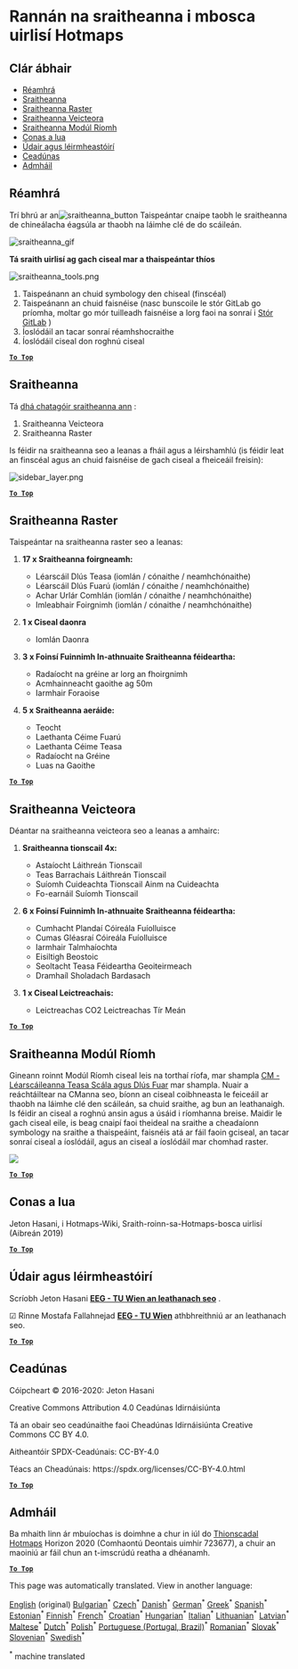 <h1><a class="anchor" id="layers-section-in-the-hotmaps-toolbox" href="#layers-section-in-the-hotmaps-toolbox"><i class="fa fa-link"></i></a>Rannán na sraitheanna i mbosca uirlisí Hotmaps</h1><h2><a class="anchor" id="table-of-contents" href="#table-of-contents"><i class="fa fa-link"></i></a> Clár ábhair</h2><ul><li> <a href="#introduction">Réamhrá</a></li><li> <a href="#layers">Sraitheanna</a></li><li> <a href="#raster-layers">Sraitheanna Raster</a></li><li> <a href="#vector-layers">Sraitheanna Veicteora</a></li><li> <a href="#calculation-module-layers">Sraitheanna Modúl Ríomh</a></li><li> <a href="#how-to-cite">Conas a lua</a></li><li> <a href="#authors-and-reviewers">Údair agus léirmheastóirí</a></li><li> <a href="#license">Ceadúnas</a></li><li> <a href="#acknowledgement">Admháil</a></li></ul><h2><a class="anchor" id="introduction" href="#introduction"><i class="fa fa-link"></i></a> Réamhrá</h2><p> Trí bhrú ar an<img alt="sraitheanna_button" src="../images/general_tool_functionalities_and_structure/layers_button.PNG"/> Taispeántar cnaipe taobh le sraitheanna de chineálacha éagsúla ar thaobh na láimhe clé de do scáileán.</p><p><img alt="sraitheanna_gif" src="../images/general_tool_functionalities_and_structure/layers.gif"/></p><p> <strong>Tá sraith uirlisí ag gach ciseal mar a thaispeántar thíos</strong></p><p><img alt="sraitheanna_tools.png" src="../images/general_tool_functionalities_and_structure/layers_tools.png"/></p><ol><li> Taispeánann an chuid symbology den chiseal (finscéal)</li><li> Taispeánann an chuid faisnéise (nasc bunscoile le stór GitLab go príomha, moltar go mór tuilleadh faisnéise a lorg faoi na sonraí i <a href="https://gitlab.com/hotmaps">Stór GitLab</a> )</li><li> Íoslódáil an tacar sonraí réamhshocraithe</li><li> Íoslódáil ciseal don roghnú ciseal</li></ol><p> <a href="#table-of-contents"><strong><code>To Top</code></strong></a></p><h2><a class="anchor" id="layers" href="#layers"><i class="fa fa-link"></i></a> Sraitheanna</h2><p> Tá <a href="https://www.gislounge.com/geodatabases-explored-vector-and-raster-data">dhá chatagóir sraitheanna ann</a> :</p><ol><li> Sraitheanna Veicteora</li><li> Sraitheanna Raster</li></ol><p> Is féidir na sraitheanna seo a leanas a fháil agus a léirshamhlú (is féidir leat an finscéal agus an chuid faisnéise de gach ciseal a fheiceáil freisin):</p><p><img alt="sidebar_layer.png" src="../images/general_tool_functionalities_and_structure/all_layers.png"/></p><p> <a href="#table-of-contents"><strong><code>To Top</code></strong></a></p><h2><a class="anchor" id="raster-layers" href="#raster-layers"><i class="fa fa-link"></i></a> Sraitheanna Raster</h2><p> Taispeántar na sraitheanna raster seo a leanas:</p><ol><li><p> <strong>17 x Sraitheanna foirgneamh:</strong></p><ul><li> Léarscáil Dlús Teasa (iomlán / cónaithe / neamhchónaithe)</li><li> Léarscáil Dlús Fuarú (iomlán / cónaithe / neamhchónaithe)</li><li> Achar Urlár Comhlán (iomlán / cónaithe / neamhchónaithe)</li><li> Imleabhair Foirgnimh (iomlán / cónaithe / neamhchónaithe)</li></ul></li><li><p> <strong>1 x Ciseal daonra</strong></p><ul><li> Iomlán Daonra</li></ul></li><li><p> <strong>3 x Foinsí Fuinnimh In-athnuaite Sraitheanna féideartha:</strong></p><ul><li> Radaíocht na gréine ar lorg an fhoirgnimh</li><li> Acmhainneacht gaoithe ag 50m</li><li> Iarmhair Foraoise</li></ul></li><li><p> <strong>5 x Sraitheanna aeráide:</strong></p><ul><li> Teocht</li><li> Laethanta Céime Fuarú</li><li> Laethanta Céime Teasa</li><li> Radaíocht na Gréine</li><li> Luas na Gaoithe</li></ul></li></ol><p> <a href="#table-of-contents"><strong><code>To Top</code></strong></a></p><h2><a class="anchor" id="vector-layers" href="#vector-layers"><i class="fa fa-link"></i></a> Sraitheanna Veicteora</h2><p> Déantar na sraitheanna veicteora seo a leanas a amhairc:</p><ol><li><p> <strong>Sraitheanna tionscail 4x:</strong></p><ul><li> Astaíocht Láithreán Tionscail</li><li> Teas Barrachais Láithreán Tionscail</li><li> Suíomh Cuideachta Tionscail Ainm na Cuideachta</li><li> Fo-earnáil Suíomh Tionscail</li></ul></li><li><p> <strong>6 x Foinsí Fuinnimh In-athnuaite Sraitheanna féideartha:</strong></p><ul><li> Cumhacht Plandaí Cóireála Fuíolluisce</li><li> Cumas Gléasraí Cóireála Fuíolluisce</li><li> Iarmhair Talmhaíochta</li><li> Eisiltigh Beostoic</li><li> Seoltacht Teasa Féideartha Geoiteirmeach</li><li> Dramhaíl Sholadach Bardasach</li></ul></li><li><p> <strong>1 x Ciseal Leictreachais:</strong></p><ul><li> Leictreachas CO2 Leictreachas Tír Meán</li></ul></li></ol><p> <a href="#table-of-contents"><strong><code>To Top</code></strong></a></p><h2><a class="anchor" id="calculation-module-layers" href="#calculation-module-layers"><i class="fa fa-link"></i></a> Sraitheanna Modúl Ríomh</h2><p> Gineann roinnt Modúl Ríomh ciseal leis na torthaí ríofa, mar shampla <a href="/en/CM-Scale-heat-and-cool-density-maps">CM - Léarscáileanna Teasa Scála agus Dlús Fuar</a> mar shampla. Nuair a reáchtáiltear na CManna seo, bíonn an ciseal coibhneasta le feiceáil ar thaobh na láimhe clé den scáileán, sa chuid sraithe, ag bun an leathanaigh. Is féidir an ciseal a roghnú ansin agus a úsáid i ríomhanna breise. Maidir le gach ciseal eile, is beag cnaipí faoi theideal na sraithe a cheadaíonn symbology na sraithe a thaispeáint, faisnéis atá ar fáil faoin gciseal, an tacar sonraí ciseal a íoslódáil, agus an ciseal a íoslódáil mar chomhad raster.</p><img src="/en/Layers-section-in-the-Hotmaps-toolbox/CM-Layer.JPG"/><p> <a href="#table-of-contents"><strong><code>To Top</code></strong></a></p><h2><a class="anchor" id="how-to-cite" href="#how-to-cite"><i class="fa fa-link"></i></a> Conas a lua</h2><p> Jeton Hasani, i Hotmaps-Wiki, Sraith-roinn-sa-Hotmaps-bosca uirlisí (Aibreán 2019)</p><p> <a href="#table-of-contents"><strong><code>To Top</code></strong></a></p><h2><a class="anchor" id="authors-and-reviewers" href="#authors-and-reviewers"><i class="fa fa-link"></i></a> Údair agus léirmheastóirí</h2><p> Scríobh Jeton Hasani <strong><a href="https://eeg.tuwien.ac.at/">EEG - TU Wien an leathanach seo</a></strong> .</p><p> ☑ Rinne Mostafa Fallahnejad <strong><a href="https://eeg.tuwien.ac.at/">EEG - TU Wien</a></strong> athbhreithniú ar an leathanach seo.</p><p> <a href="#table-of-contents"><strong><code>To Top</code></strong></a></p><h2><a class="anchor" id="license" href="#license"><i class="fa fa-link"></i></a> Ceadúnas</h2><p> Cóipcheart © 2016-2020: Jeton Hasani</p><p> Creative Commons Attribution 4.0 Ceadúnas Idirnáisiúnta</p><p> Tá an obair seo ceadúnaithe faoi Cheadúnas Idirnáisiúnta Creative Commons CC BY 4.0.</p><p> Aitheantóir SPDX-Ceadúnais: CC-BY-4.0</p><p> Téacs an Cheadúnais: https://spdx.org/licenses/CC-BY-4.0.html</p><p> <a href="#table-of-contents"><strong><code>To Top</code></strong></a></p><h2><a class="anchor" id="acknowledgement" href="#acknowledgement"><i class="fa fa-link"></i></a> Admháil</h2><p> Ba mhaith linn ár mbuíochas is doimhne a chur in iúl do <a href="https://www.hotmaps-project.eu">Thionscadal Hotmaps</a> Horizon 2020 (Comhaontú Deontais uimhir 723677), a chuir an maoiniú ar fáil chun an t-imscrúdú reatha a dhéanamh.</p><p> <a href="#table-of-contents"><strong><code>To Top</code></strong></a></p>
<!--- THIS IS A SUPER UNIQUE IDENTIFIER -->

This page was automatically translated. View in another language:

[English](../en/Layers-section-in-the-Hotmaps-toolbox) (original) [Bulgarian](../bg/Layers-section-in-the-Hotmaps-toolbox)<sup>\*</sup> [Czech](../cs/Layers-section-in-the-Hotmaps-toolbox)<sup>\*</sup> [Danish](../da/Layers-section-in-the-Hotmaps-toolbox)<sup>\*</sup> [German](../de/Layers-section-in-the-Hotmaps-toolbox)<sup>\*</sup> [Greek](../el/Layers-section-in-the-Hotmaps-toolbox)<sup>\*</sup> [Spanish](../es/Layers-section-in-the-Hotmaps-toolbox)<sup>\*</sup> [Estonian](../et/Layers-section-in-the-Hotmaps-toolbox)<sup>\*</sup> [Finnish](../fi/Layers-section-in-the-Hotmaps-toolbox)<sup>\*</sup> [French](../fr/Layers-section-in-the-Hotmaps-toolbox)<sup>\*</sup>  [Croatian](../hr/Layers-section-in-the-Hotmaps-toolbox)<sup>\*</sup> [Hungarian](../hu/Layers-section-in-the-Hotmaps-toolbox)<sup>\*</sup> [Italian](../it/Layers-section-in-the-Hotmaps-toolbox)<sup>\*</sup> [Lithuanian](../lt/Layers-section-in-the-Hotmaps-toolbox)<sup>\*</sup> [Latvian](../lv/Layers-section-in-the-Hotmaps-toolbox)<sup>\*</sup> [Maltese](../mt/Layers-section-in-the-Hotmaps-toolbox)<sup>\*</sup> [Dutch](../nl/Layers-section-in-the-Hotmaps-toolbox)<sup>\*</sup> [Polish](../pl/Layers-section-in-the-Hotmaps-toolbox)<sup>\*</sup> [Portuguese (Portugal, Brazil)](../pt/Layers-section-in-the-Hotmaps-toolbox)<sup>\*</sup> [Romanian](../ro/Layers-section-in-the-Hotmaps-toolbox)<sup>\*</sup> [Slovak](../sk/Layers-section-in-the-Hotmaps-toolbox)<sup>\*</sup> [Slovenian](../sl/Layers-section-in-the-Hotmaps-toolbox)<sup>\*</sup> [Swedish](../sv/Layers-section-in-the-Hotmaps-toolbox)<sup>\*</sup> 

<sup>\*</sup> machine translated
